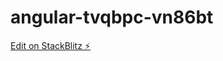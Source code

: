  # angular-tvqbpc-vn86bt

[Edit on StackBlitz ⚡️](https://stackblitz.com/edit/angular-tvqbpc-vn86bt)